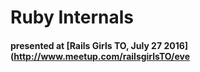 # Ruby Internals
#### presented at [Rails Girls TO, July 27 2016](http://www.meetup.com/railsgirlsTO/eve